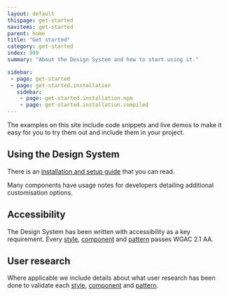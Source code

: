 ```yaml
---
layout: default
thispage: get-started
navitems: get-started
parent: home
title: "Get started"
category: get-started
index: 999
summary: "About the Design System and how to start using it."

sidebar:
 - page: get-started
 - page: get-started.installation
   sidebar:
    - page: get-started.installation.npm
    - page: get-started.installation.compiled
---
```


The examples on this site include code snippets and live demos to make it easy for you to try them out and include them in your project.

## Using the Design System

There is an [installation and setup guide](/get-started/installation) that you can read.

Many components have usage notes for developers detailing additional customisation options.

## Accessibility

The Design System has been written with accessibility as a key requirement. Every [style](/styles), [component](/components) and [pattern](/patterns) passes WGAC&nbsp;2.1&nbsp;AA.

## User research

Where applicable we include details about what user research has been done to validate each [style](/styles), [component](/components) and [pattern](/patterns).
